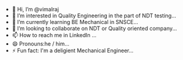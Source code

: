 - 👋 Hi, I’m @vimalraj
- 👀 I’m interested in Quality Engineering in the part of NDT testing...
- 🌱 I’m currently learning BE Mechanical in SNSCE...
- 💞️ I’m looking to collaborate on NDT or Quality oriented company...
- 📫 How to reach me in LinkedIn ...
- 😄 Pronouns:he / him...
- ⚡ Fun fact: I'm a deligient Mechanical Engineer...

<!---
vimalraj95/vimalraj95 is a ✨ special ✨ repository because its `README.md` (this file) appears on your GitHub profile.
You can click the Preview link to take a look at your changes.
--->
